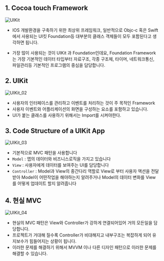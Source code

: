 ## 1. Cocoa touch Framework

![UIKit](/Users/jeonggihong/Desktop/ios_mini_project/01_basic/01_01_UIKit/Images/UIKit_01.png)

- IOS 개발환경을 구축하기 위한 최상위 프레임워크, 일반적으로 Objc-c 혹은 Swift 에서 사용되는 UI킷 Foundation등 대부분의 클래스 객체들이 모두 포함된다고 생각하면 됩니다.

- 가장 많이 사용되는 것이 UIKit 과 Foundation인데요, Foundation Framework는 가장 기본적인 데이터 타입부터 자료구조, 각종 구조체, 타이머, 네트워크통신, 파일관리등 기본적인 프로그램의 중심을 담당합니다.

  

## 2. UIKit

![UIKit_02](/Users/jeonggihong/Desktop/ios_mini_project/01_basic/01_01_UIKit/Images/UIKit_02.png)

- 사용자의 인터페이스를 관리하고 이벤트를 처리하는 것이 주 목적인 Framework
- 사용자 이벤트와 어플리케이션의 화면을 구성하는 요소를 포함하고 있습니다.
- UI가 붙는 클래스를 사용하기 위해서는 Import를 시켜야한다.



## 3. Code Structure of a UIKit App

![UIKit_03](/Users/jeonggihong/Desktop/ios_mini_project/01_basic/01_01_UIKit/Images/UIKit_03.png)

- 기본적으로 MVC 패턴을 사용합니다
- `Model` : 앱의 데이터와 비즈니스로직을 가지고 있습니다
- `View` : 사용자에게 데이터를 보여주는 UI를 담당합니다
- `Controller` : Model과 View의 중간다리 역할로 View로 부터 사용자 액션을 전달받아 Model이 어떤작업을 해야하는지 알려주거나 Model의 데이터 변화를 View를 어떻게 업데이트 할지 알려줍니다



## 4. 현실 MVC

![UIKit_04](/Users/jeonggihong/Desktop/ios_mini_project/01_basic/01_01_UIKit/Images/UIKit_04.png)

- 현실의 MVC 패턴은 View와 Controller가 강하게 연결되어있어 거의 모든일을 담당합니다.
- 프로젝트가 거대해 질수록 Controller가 비대해지고 내부구조는 복잡하게 되어 유지보수가 힘들어지는 상황이 됩니다.
- 이러한 문제를 해결하기 위해서 MVVM 이나 다른 디자인 패턴으로 이러한 문제를 해결할 수 있습니다.
